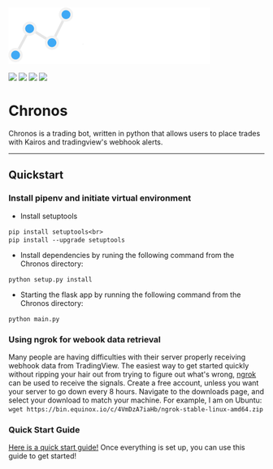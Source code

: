![demopic](img/chronos_logo.png)

![](https://img.shields.io/github/license/timelyart/chronos?style=for-the-badge)
![](https://img.shields.io/github/repo-size/timelyart/chronos?style=for-the-badge)
![](https://img.shields.io/github/commit-activity/y/timelyart/chronos?style=for-the-badge)
![](https://img.shields.io/twitter/follow/timelyart?style=for-the-badge)




# Chronos

Chronos is a trading bot, written in python that allows users to place trades with Kairos and tradingview's webhook alerts.

---

## Quickstart

### Install pipenv and initiate virtual environment

* Install setuptools 
```
pip install setuptools<br>
pip install --upgrade setuptools   
```
* Install dependencies by runing the following command from the Chronos directory:
```
python setup.py install
```
* Starting the flask app by running the following command from the Chronos directory: 
```
python main.py
```

### Using ngrok for webook data retrieval

Many people are having difficulties with their server properly receiving webhook data from TradingView. The easiest way to get started quickly without ripping your hair out from trying to figure out what's wrong, [ngrok](https://ngrok.com/) can be used to receive the signals. Create a free account, unless you want your server to go down every 8 hours. Navigate to the downloads page, and select your download to match your machine. For example, I am on Ubuntu: `wget https://bin.equinox.io/c/4VmDzA7iaHb/ngrok-stable-linux-amd64.zip`

### Quick Start Guide

[Here is a quick start guide!](https://github.com/Robswc/tradingview-webhooks-bot/wiki/Quick-Start-Guide) Once everything is set up, you can use this guide to get started!
